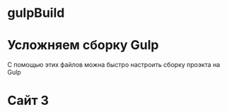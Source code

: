 # gulpBuild
# Усложняем сборку Gulp
С помощью этих файлов можна быстро настроить сборку проэкта на Gulp  

# Сайт 3 